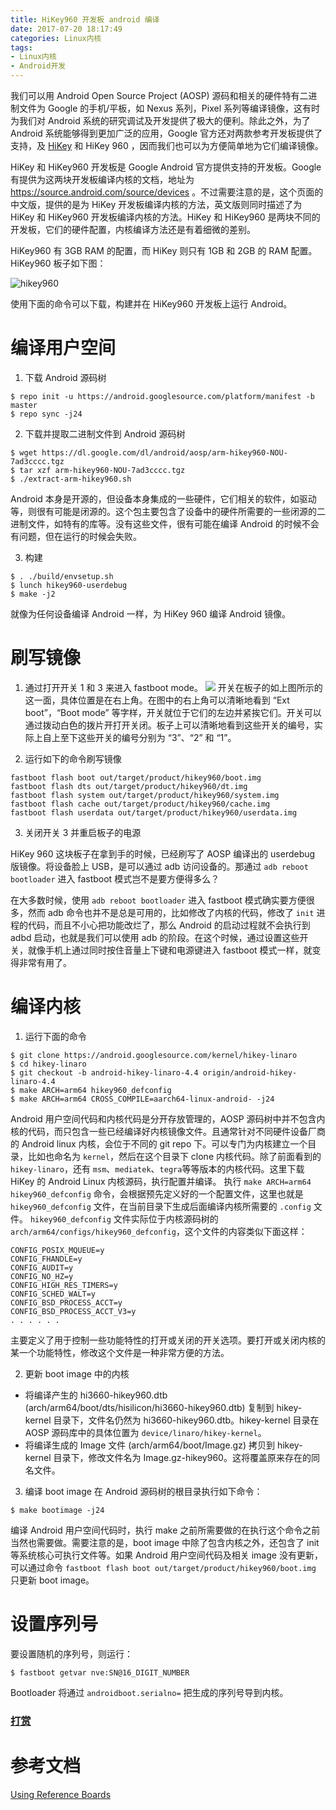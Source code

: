 ```yaml
---
title: HiKey960 开发板 android 编译
date: 2017-07-20 18:17:49
categories: Linux内核
tags:
- Linux内核
- Android开发
---
```


我们可以用 Android Open Source Project (AOSP) 源码和相关的硬件特有二进制文件为 Google 的手机/平板，如 Nexus 系列，Pixel 系列等编译镜像，这有时为我们对 Android 系统的研究调试及开发提供了极大的便利。除此之外，为了 Android 系统能够得到更加广泛的应用，Google 官方还对两款参考开发板提供了支持，及 [HiKey](https://android.googlesource.com/device/linaro/hikey/) 和 HiKey 960 ，因而我们也可以为方便简单地为它们编译镜像。
<!--more-->
HiKey 和 HiKey960 开发板是 Google Android 官方提供支持的开发板。Google 有提供为这两块开发板编译内核的文档，地址为 https://source.android.com/source/devices 。不过需要注意的是，这个页面的中文版，提供的是为 HiKey 开发板编译内核的方法，英文版则同时描述了为 HiKey 和 HiKey960 开发板编译内核的方法。HiKey 和 HiKey960 是两块不同的开发板，它们的硬件配置，内核编译方法还是有着细微的差别。

HiKey960 有 3GB RAM 的配置，而 HiKey 则只有 1GB 和 2GB 的 RAM 配置。HiKey960 板子如下图：

![hikey960](https://www.wolfcstech.com/images/1315506-a966b244e1c000c6.png)

使用下面的命令可以下载，构建并在 HiKey960 开发板上运行 Android。

# 编译用户空间

1. 下载 Android 源码树
``` 
$ repo init -u https://android.googlesource.com/platform/manifest -b master
$ repo sync -j24
``` 

2. 下载并提取二进制文件到 Android 源码树
```
$ wget https://dl.google.com/dl/android/aosp/arm-hikey960-NOU-7ad3cccc.tgz
$ tar xzf arm-hikey960-NOU-7ad3cccc.tgz
$ ./extract-arm-hikey960.sh
```
Android 本身是开源的，但设备本身集成的一些硬件，它们相关的软件，如驱动等，则很有可能是闭源的。这个包主要包含了设备中的硬件所需要的一些闭源的二进制文件，如特有的库等。没有这些文件，很有可能在编译 Android 的时候不会有问题，但在运行的时候会失败。

3. 构建
```
$ . ./build/envsetup.sh
$ lunch hikey960-userdebug
$ make -j2
```
就像为任何设备编译 Android 一样，为 HiKey 960 编译 Android 镜像。

# 刷写镜像
1. 通过打开开关 1 和 3 来进入 fastboot mode。
![](https://www.wolfcstech.com/images/1315506-c2747c1381edf7b0.jpg)
开关在板子的如上图所示的这一面，具体位置是在右上角。在图中的右上角可以清晰地看到 “Ext boot”，“Boot mode” 等字样，开关就位于它们的左边并紧挨它们。开关可以通过拨动白色的拨片开打开关闭。板子上可以清晰地看到这些开关的编号，实际上自上至下这些开关的编号分别为 “3”、“2” 和 “1”。

2. 运行如下的命令刷写镜像
```
fastboot flash boot out/target/product/hikey960/boot.img
fastboot flash dts out/target/product/hikey960/dt.img
fastboot flash system out/target/product/hikey960/system.img
fastboot flash cache out/target/product/hikey960/cache.img
fastboot flash userdata out/target/product/hikey960/userdata.img
```

3. 关闭开关 3 并重启板子的电源

HiKey 960 这块板子在拿到手的时候，已经刷写了 AOSP 编译出的 userdebug 版镜像。将设备脸上 USB，是可以通过 adb 访问设备的。那通过 `adb reboot bootloader` 进入 fastboot 模式岂不是要方便得多么？

在大多数时候，使用 `adb reboot bootloader` 进入 fastboot 模式确实要方便很多，然而 adb 命令也并不是总是可用的，比如修改了内核的代码，修改了 `init` 进程的代码，而且不小心把功能改烂了，那么 Android 的启动过程就不会执行到 adbd 启动，也就是我们可以使用 adb 的阶段。在这个时候，通过设置这些开关，就像手机上通过同时按住音量上下键和电源键进入 fastboot 模式一样，就变得非常有用了。

# 编译内核

1. 运行下面的命令
```
$ git clone https://android.googlesource.com/kernel/hikey-linaro
$ cd hikey-linaro
$ git checkout -b android-hikey-linaro-4.4 origin/android-hikey-linaro-4.4
$ make ARCH=arm64 hikey960_defconfig
$ make ARCH=arm64 CROSS_COMPILE=aarch64-linux-android- -j24
```
Android 用户空间代码和内核代码是分开存放管理的，AOSP 源码树中并不包含内核的代码，而只包含一些已经编译好内核镜像文件。且通常针对不同硬件设备厂商的 Android linux 内核，会位于不同的 git repo 下。可以专门为内核建立一个目录，比如也命名为 `kernel`，然后在这个目录下 clone 内核代码。除了前面看到的 `hikey-linaro`，还有 `msm`、`mediatek`、`tegra`等等版本的内核代码。这里下载 HiKey 的 Android Linux 内核源码，执行配置并编译。
执行 `make ARCH=arm64 hikey960_defconfig` 命令，会根据预先定义好的一个配置文件，这里也就是 `hikey960_defconfig` 文件，在当前目录下生成后面编译内核所需要的 `.config` 文件。  `hikey960_defconfig` 文件实际位于内核源码树的 `arch/arm64/configs/hikey960_defconfig`，这个文件的内容类似下面这样：
```
CONFIG_POSIX_MQUEUE=y
CONFIG_FHANDLE=y
CONFIG_AUDIT=y
CONFIG_NO_HZ=y
CONFIG_HIGH_RES_TIMERS=y
CONFIG_SCHED_WALT=y
CONFIG_BSD_PROCESS_ACCT=y
CONFIG_BSD_PROCESS_ACCT_V3=y
. . . . . . 
```
主要定义了用于控制一些功能特性的打开或关闭的开关选项。要打开或关闭内核的某一个功能特性，修改这个文件是一种非常方便的方法。

2. 更新 boot image 中的内核

 * 将编译产生的 hi3660-hikey960.dtb (arch/arm64/boot/dts/hisilicon/hi3660-hikey960.dtb) 复制到  hikey-kernel 目录下，文件名仍然为 hi3660-hikey960.dtb。hikey-kernel 目录在 AOSP 源码库中的具体位置为 `device/linaro/hikey-kernel`。
 * 将编译生成的 Image 文件 (arch/arm64/boot/Image.gz) 拷贝到 hikey-kernel 目录下，修改文件名为 Image.gz-hikey960。这将覆盖原来存在的同名文件。

3. 编译 boot image
在 Android 源码树的根目录执行如下命令：
```
$ make bootimage -j24
```
编译 Android 用户空间代码时，执行 make 之前所需要做的在执行这个命令之前当然也需要做。需要注意的是，boot image 中除了包含内核之外，还包含了 init 等系统核心可执行文件等。如果 Android 用户空间代码及相关 image 没有更新，可以通过命令 `fastboot flash boot out/target/product/hikey960/boot.img` 只更新 boot image。

# 设置序列号
要设置随机的序列号，则运行：
```
$ fastboot getvar nve:SN@16_DIGIT_NUMBER
```

Bootloader 将通过 `androidboot.serialno=` 把生成的序列号导到内核。

### [打赏](https://www.wolfcstech.com/about/donate.html)

# 参考文档

[Using Reference Boards](https://source.android.com/source/devices)
